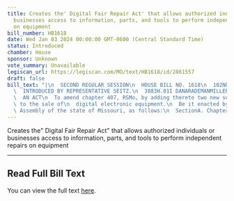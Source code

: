 ```yaml
---
title: Creates the' Digital Fair Repair Act' that allows authorized individuals or
  businesses access to information, parts, and tools to perform independent repairs
  on equipment
bill_number: HB1618
date: Wed Jan 03 2024 00:00:00 GMT-0600 (Central Standard Time)
status: Introduced
chamber: House
sponsor: Unknown
vote_summary: Unavailable
legiscan_url: https://legiscan.com/MO/text/HB1618/id/2861557
draft: false
bill_text: "|\n  SECOND REGULAR SESSION\n  HOUSE BILL NO. 1618\n  102ND GENERAL ASSEMBLY\n\
  \  INTRODUCED BY REPRESENTATIVE SEITZ.\n  3883H.01I DANARADEMANMILLER,ChiefClerk\n\
  \  AN ACT\n  To amend chapter 407, RSMo, by adding thereto two new sections relating\
  \ to the sale of\n  digital electronic equipment.\n  Be it enacted by the General\
  \ Assembly of the state of Missouri, as follows:\n  SectionA. Chapter407,RSMo,isamendedbyaddingtheretotwonewsections,tobe"
---
```

Creates the" Digital Fair Repair Act" that allows authorized individuals or businesses access to information, parts, and tools to perform independent repairs on equipment

---

## Read Full Bill Text

You can view the full text [here](https://legiscan.com/MO/text/HB1618/id/2861557).

